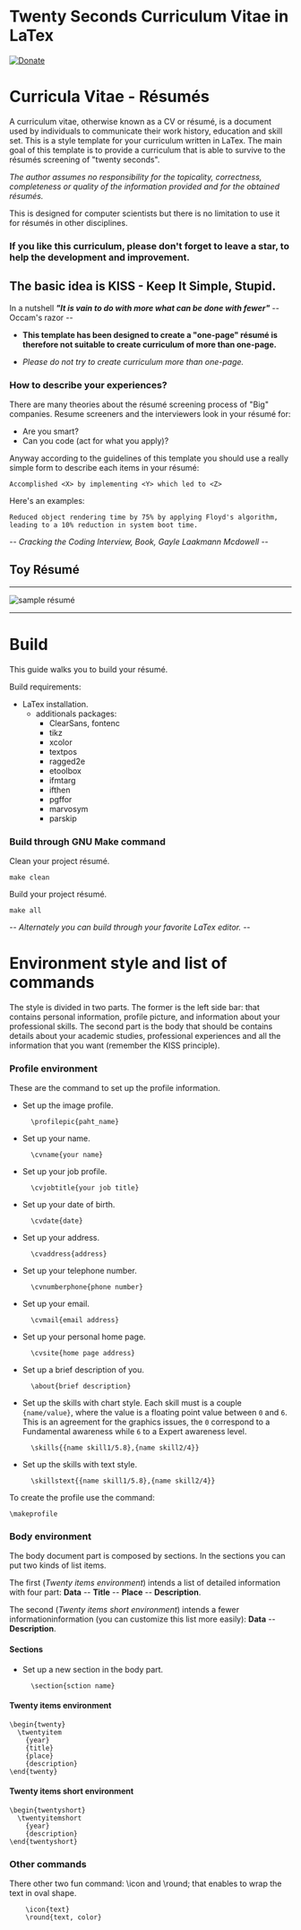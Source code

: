 Twenty Seconds Curriculum Vitae in LaTex
========================================

[![Donate](https://img.shields.io/badge/PayPal-Donate%20to%20Author-blue.svg)](https://www.paypal.me/CarmineSpagnuolo)

# Curricula Vitae - Résumés
A curriculum vitae, otherwise known as a CV or résumé, is a document used by individuals to communicate their work history, education and skill set. This is a style template for your curriculum written in LaTex. The main goal of this template is to provide a curriculum that is able to survive to the résumés screening of "twenty seconds".

_The author assumes no responsibility for the topicality, correctness, completeness or quality of the information provided and for the obtained résumés._

This is designed for computer scientists but there is no limitation to use it for résumés in other disciplines.

### If you like this curriculum, please don't forget to leave a star, to help the development and improvement.

## The basic idea is KISS - Keep It Simple, Stupid.

In a nutshell _**"It is vain to do with more what can be done with fewer"**_ -- Occam's razor --

* **This template has been designed to create a "one-page" résumé is therefore not suitable to create curriculum of more than one-page.** 

* _Please do not try to create curriculum more than one-page._ 

### How to describe your experiences?

There are many theories about the résumé screening process of "Big" companies.
Resume screeners and the interviewers look in your résumé for:

- Are you smart?
- Can you code (act for what you apply)?

Anyway according to the guidelines of this template you should use a really simple form to describe each items in your résumé: 

	Accomplished <X> by implementing <Y> which led to <Z>

Here's an examples:
	
	Reduced object rendering time by 75% by applying Floyd's algorithm, leading to a 10% reduction in system boot time.
	
-- _Cracking the Coding Interview, Book, Gayle Laakmann Mcdowell_ --

## Toy Résumé
***
![sample résumé](https://github.com/spagnuolocarmine/TwentySecondsCurriculumVitae-LaTex/raw/master/Twenty-Seconds_cv.jpg)
***

# Build 
This guide walks you to build your résumé.

Build requirements:

* LaTex installation.
	* additionals packages:	 	
		- ClearSans, fontenc
		- tikz
		- xcolor
		- textpos
		- ragged2e
		- etoolbox
		- ifmtarg
		- ifthen
		- pgffor
		- marvosym
		- parskip

### Build through GNU Make command
Clean your project résumé.
	
	make clean
	
Build your project résumé.

	make all
	
-- _Alternately you can build through your favorite LaTex editor._ --

# Environment style and list of commands

The style is divided in two parts. The former is the left side bar: that contains personal information, profile picture, and information about your professional skills. The second part is the body that should be contains details about your academic studies, professional experiences and all the information that you want (remember the KISS principle).

### Profile environment
These are the command to set up the profile information.

* Set up the image profile.
	
		\profilepic{paht_name}
* Set up your name.
	
		\cvname{your name}
* Set up your job profile.
	
		\cvjobtitle{your job title}
* Set up your date of birth.
	
		\cvdate{date}	
* Set up your address.
	
		\cvaddress{address}		
* Set up your telephone number.
	
		\cvnumberphone{phone number}
* Set up your email.
	
		\cvmail{email address}
* Set up your personal home page.
	
		\cvsite{home page address}
* Set up a brief description of you.
	
		\about{brief description}
* Set up the skills with chart style. Each skill must is a couple `{name/value}`, where the value is a floating point value between `0` and `6`. This is an agreement for the graphics issues, the `0` correspond to a Fundamental awareness while `6` to a Expert awareness level.
	
		\skills{{name skill1/5.8},{name skill2/4}} 
* Set up the skills with text style.
	
		\skillstext{{name skill1/5.8},{name skill2/4}} 

To create the profile use the command:

	\makeprofile

### Body environment
The body document part is composed by sections.
In the sections you can put two kinds of list items.

The first (_Twenty items environment_) intends a list of detailed information with four part: **Data** -- **Title** -- **Place** -- **Description**. 

The second (_Twenty items short environment_) intends a fewer informationinformation (you can customize this list more easily): **Data** -- **Description**.
#### Sections
* Set up a new section in the body part.
		
		\section{sction name}


#### Twenty items environment
```
\begin{twenty}
  \twentyitem
    {year}
    {title}
    {place}
    {description}
\end{twenty}
```

#### Twenty items short environment
```
\begin{twentyshort}
  \twentyitemshort
    {year}
    {description}
\end{twentyshort}
```
### Other commands
There other two fun command: \icon and \round; that enables to wrap the text in oval shape.

```
	\icon{text}
	\round{text, color}
```

